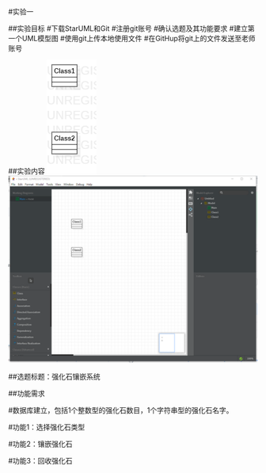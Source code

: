 #实验一

##实验目标
#下载StarUML和Git
#注册git账号
#确认选题及其功能要求
#建立第一个UML模型图
#使用git上传本地使用文件
#在GitHup将git上的文件发送至老师账号

##实验内容
![第一个UML图](./model1.jpg)
![StarUML图](./text1.jpg)

##选题标题：强化石镶嵌系统
 
##功能需求

#数据库建立，包括1个整数型的强化石数目，1个字符串型的强化石名字。

#功能1：选择强化石类型

#功能2：镶嵌强化石

#功能3：回收强化石
